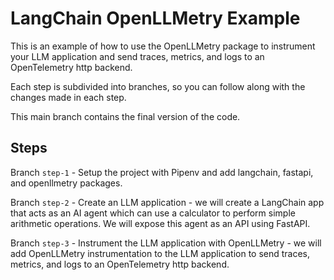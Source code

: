# LangChain OpenLLMetry Example

This is an example of how to use the OpenLLMetry package to instrument your LLM application and send traces, metrics, and logs to an OpenTelemetry http backend.

Each step is subdivided into branches, so you can follow along with the changes made in each step.

This main branch contains the final version of the code.

## Steps

Branch `step-1` - Setup the project with Pipenv and add langchain, fastapi, and openllmetry packages.

Branch `step-2` - Create an LLM application - we will create a LangChain app that acts as an AI agent which can use a calculator to perform simple arithmetic operations. We will expose this agent as an API using FastAPI.

Branch `step-3` - Instrument the LLM application with OpenLLMetry - we will add OpenLLMetry instrumentation to the LLM application to send traces, metrics, and logs to an OpenTelemetry http backend.